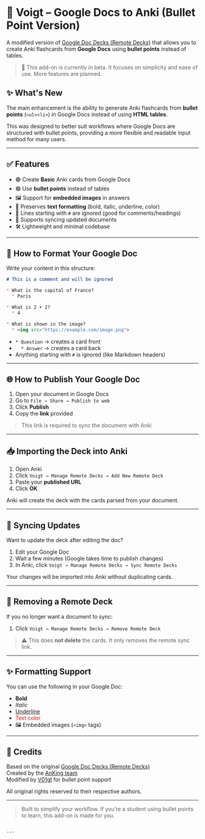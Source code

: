 # 📄 Voigt – Google Docs to Anki (Bullet Point Version)

A modified version of [Google Doc Decks (Remote Decks)](https://ankiweb.net/shared/info/924929499) that allows you to create Anki flashcards from **Google Docs** using **bullet points** instead of tables.

> 🧪 This add-on is currently in beta. It focuses on simplicity and ease of use. More features are planned.

## ✨ What's New

The main enhancement is the ability to generate Anki flashcards from **bullet points** (`<ul><li>`) in Google Docs instead of using **HTML tables**.

This was designed to better suit workflows where Google Docs are structured with bullet points, providing a more flexible and readable input method for many users.


---

## ✅ Features

- 🟢 Create **Basic** Anki cards from Google Docs
- 🟣 Use **bullet points** instead of tables
- 🖼️ Support for **embedded images** in answers
- 🎨 Preserves **text formatting** (bold, italic, underline, color)
- 🚫 Lines starting with `#` are ignored (good for comments/headings)
- 🔁 Supports syncing updated documents
- 🛠️ Lightweight and minimal codebase

---

## 📝 How to Format Your Google Doc

Write your content in this structure:

```markdown
# This is a comment and will be ignored

* What is the capital of France?
  * Paris

* What is 2 + 2?
  * 4

* What is shown in the image?
  * <img src="https://example.com/image.png">
```

- `* Question` → creates a card front
- `  * Answer` → creates a card back
- Anything starting with `#` is ignored (like Markdown headers)

---

## 🌐 How to Publish Your Google Doc

1. Open your document in Google Docs
2. Go to `File → Share → Publish to web`
3. Click **Publish**
4. Copy the **link** provided

> This link is required to sync the document with Anki

---

## 📥 Importing the Deck into Anki

1. Open Anki
2. Click `Voigt → Manage Remote Decks → Add New Remote Deck`
3. Paste your **published URL**
4. Click **OK**

Anki will create the deck with the cards parsed from your document.

---

## 🔁 Syncing Updates

Want to update the deck after editing the doc?

1. Edit your Google Doc
2. Wait a few minutes (Google takes time to publish changes)
3. In Anki, click `Voigt → Manage Remote Decks → Sync Remote Decks`

Your changes will be imported into Anki without duplicating cards.

---

## 🧹 Removing a Remote Deck

If you no longer want a document to sync:

1. Click `Voigt → Manage Remote Decks → Remove Remote Deck`

> ⚠️ This does **not delete** the cards. It only removes the remote sync link.

---

## ✨ Formatting Support

You can use the following in your Google Doc:

- **Bold**
- _Italic_
- <u>Underline</u>
- <span style="color:red;">Text color</span>
- 🖼️ Embedded images (`<img>` tags)

---

## 🙏 Credits

Based on the original [Google Doc Decks (Remote Decks)](https://ankiweb.net/shared/info/924929499)  
Created by the [AnKing team](https://www.ankingmed.com)  
Modified by [V01gt](https://github.com/V01gt) for bullet point support

All original rights reserved to their respective authors.

---

> Built to simplify your workflow. If you’re a student using bullet points to learn, this add-on is made for you.
```

---